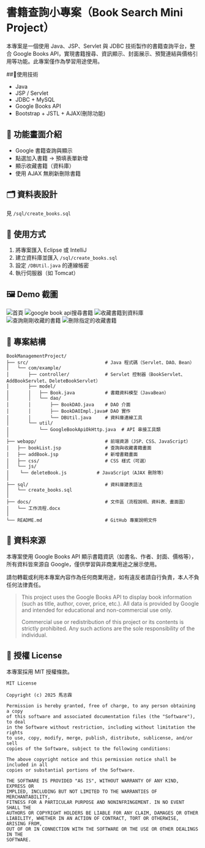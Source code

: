 # 書籍查詢小專案（Book Search Mini Project）

本專案是一個使用 Java、JSP、Servlet 與 JDBC 技術製作的書籍查詢平台，整合 Google Books API，實現書籍搜尋、資訊顯示、封面展示、預覽連結與價格引用等功能。此專案僅作為學習用途使用。

##🔧使用技術
- Java
- JSP / Servlet
- JDBC + MySQL
- Google Books API
- Bootstrap + JSTL + AJAX(刪除功能)

## 📸 功能畫面介紹
- Google 書籍查詢與顯示
- 點選加入書籍 → 預填表單新增
- 顯示收藏書籍（資料庫）
- 使用 AJAX 無刷新刪除書籍

## 🗂️ 資料表設計
見 `/sql/create_books.sql`

## 📝 使用方式
1. 將專案匯入 Eclipse 或 IntelliJ
2. 建立資料庫並匯入 `/sql/create_books.sql`
3. 設定 `/DBUtil.java` 的連線帳密
4. 執行伺服器（如 Tomcat）

## 🖼️ Demo 截圖
![首頁](docs/首頁.jpg)
![google book api搜尋書籍](docs/搜尋書籍.jpg)
![收藏書籍到資料庫](docs/收藏.jpg)
![查詢剛剛收藏的書籍](docs/查詢收藏書籍.jpg)
![刪除指定的收藏書籍](docs/刪除書籍.jpg)

## 📁 專案結構
```
BookManagementProject/
├── src/                            # Java 程式碼（Servlet、DAO、Bean）
│   └── com/example/
│       ├── controller/             # Servlet 控制器（BookServlet、AddBookServlet、DeleteBookServlet）
│       ├── model/
│       │   ├── Book.java           # 書籍資料模型（JavaBean）
│       │   └── dao/
│       │       ├── BookDAO.java    # DAO 介面
│       │       ├── BookDAOImpl.java# DAO 實作
│       │       └── DBUtil.java     # 資料庫連線工具
│       └── util/
│           └── GoogleBookApiOkHttp.java  # API 串接工具類
│
├── webapp/                         # 前端資源（JSP、CSS、JavaScript）
│   ├── bookList.jsp                # 查詢與收藏書籍畫面
│   ├── addBook.jsp                 # 新增書籍畫面
│   ├── css/                        # CSS 樣式（可選）
│   └── js/  
│	 └── deleteBook.js           # JavaScript（AJAX 刪除等）
│	
├── sql/                            # 資料庫建表語法
│   └── create_books.sql
│
├── docs/                           # 文件區（流程說明、資料表、畫面圖）
│   └── 工作流程.docx
│
└── README.md                       # GitHub 專案說明文件
```
## 🔗 資料來源
本專案使用 Google Books API 顯示書籍資訊（如書名、作者、封面、價格等），所有資料皆來源自 Google，僅供學習與非商業用途之展示使用。

請勿轉載或利用本專案內容作為任何商業用途，如有違反者請自行負責，本人不負任何法律責任。

> This project uses the Google Books API to display book information (such as title, author, cover, price, etc.). All data is provided by Google and intended for educational and non-commercial use only.  
>  
> Commercial use or redistribution of this project or its contents is strictly prohibited. Any such actions are the sole responsibility of the individual.

## 📝 授權 License

本專案採用 MIT 授權條款。

```text
MIT License

Copyright (c) 2025 馬志霖

Permission is hereby granted, free of charge, to any person obtaining a copy
of this software and associated documentation files (the "Software"), to deal
in the Software without restriction, including without limitation the rights  
to use, copy, modify, merge, publish, distribute, sublicense, and/or sell
copies of the Software, subject to the following conditions:  

The above copyright notice and this permission notice shall be included in all
copies or substantial portions of the Software.  

THE SOFTWARE IS PROVIDED "AS IS", WITHOUT WARRANTY OF ANY KIND, EXPRESS OR
IMPLIED, INCLUDING BUT NOT LIMITED TO THE WARRANTIES OF MERCHANTABILITY,  
FITNESS FOR A PARTICULAR PURPOSE AND NONINFRINGEMENT. IN NO EVENT SHALL THE
AUTHORS OR COPYRIGHT HOLDERS BE LIABLE FOR ANY CLAIM, DAMAGES OR OTHER  
LIABILITY, WHETHER IN AN ACTION OF CONTRACT, TORT OR OTHERWISE, ARISING FROM,  
OUT OF OR IN CONNECTION WITH THE SOFTWARE OR THE USE OR OTHER DEALINGS IN THE  
SOFTWARE.

